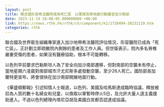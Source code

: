 ```yaml
---
layout: post
title: 聯合國形容希法醫院成為死亡區　以軍揚言將地面行動擴至加沙南部
date: 2023-11-19 18:00:05.000000000 +08:00
link: https://news.rthk.hk/rthk/ch/component/k2/1728494-20231119.htm
categories: rthk
---
```


聯合國及世界衛生組織專家進入加沙地帶希法醫院評估情況，形容醫院已成為「死亡區」，正計劃立即疏散院內剩餘的患者及工作人員。但世衛表示，院內多名脊椎嚴重受傷的患者，如果沒有醫療協助，根本不可能轉移。

以色列早前要求巴勒斯坦人為了安全向加沙南部遷移，但對南部的空襲未有停止，當地星期六凌晨對南部城市汗尤尼斯多處發動空襲，至少26人死亡。國防部長加蘭特更宣布，將會很快在加沙南部開展地面行動。

《華盛頓郵報》引述知情人士報道，以色列、美國及哈馬斯達成臨時協議，釋放被扣為人質的數十名婦女和兒童，以換取以軍暫時停火5日，及允許大量人道主義援助進入。不過以色列總理內塔尼亞胡及美國白宮都否認達成協議。
